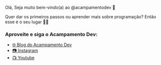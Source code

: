 Olá, Seja muito bem-vindo(a) ao @acampamentodev 👋

Quer dar os primeiros passos ou aprender mais sobre programação? Então esse é o seu lugar 👨‍🎓

### Aproveite e siga o Acampamento Dev:

- [🌐 Blog do Acampamento Dev](https://acampamentodev.hashnode.dev/)
- [📷 Instagram](https://www.instagram.com/acampamentodev/)
- [📺 Youtube](https://www.youtube.com/channel/UC8HZh4LbcPFnA_sEwPCRJuw)

<!---
acampamentodev/acampamentodev is a ✨ special ✨ repository because its `README.md` (this file) appears on your GitHub profile.
You can click the Preview link to take a look at your changes.
--->

